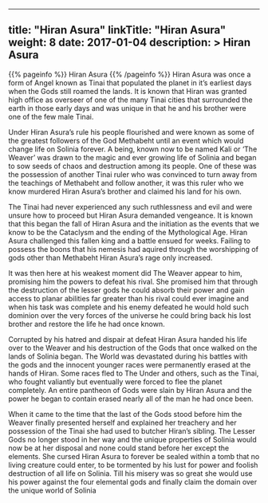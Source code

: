 
---
title: "Hiran Asura"
linkTitle: "Hiran Asura"
weight: 8
date: 2017-01-04
description: >
 Hiran Asura
---

{{% pageinfo %}}
Hiran Asura
{{% /pageinfo %}}
Hiran Asura was once a form of Angel known as Tinai that populated the planet in it’s earliest days when the Gods still roamed the lands. It is known that Hiran was granted high office as overseer of one of the many Tinai cities that surrounded the earth in those early days and was unique in that he and his brother were one of the few male Tinai.

Under Hiran Asura’s rule his people flourished and were known as some of the greatest followers of the God Methabeht until an event which would change life on Solinia forever. A being, known now to be named Kali or ‘The Weaver’ was drawn to the magic and ever growing life of Solinia and began to sow seeds of chaos and destruction among its people. One of these was the possession of another Tinai ruler who was convinced to turn away from the teachings of Methabeht and follow another, it was this ruler who we know murdered Hiran Asura’s brother and claimed his land for his own.

The Tinai had never experienced any such ruthlessness and evil and were unsure how to proceed but Hiran Asura demanded vengeance. It is known that this began the fall of Hiran Asura and the initiation as the events that we know to be the Cataclysm and the ending of the Mythological Age. Hiran Asura challenged this fallen king and a battle ensued for weeks. Failing to possess the boons that his nemesis had aquired through the worshipping of gods other than Methabeht Hiran Asura’s rage only increased.

It was then here at his weakest moment did The Weaver appear to him, promising him the powers to defeat his rival. She promised him that through the destruction of the lesser gods he could absorb their power and gain access to planar abilities far greater than his rival could ever imagine and when his task was complete and his enemy defeated he would hold such dominion over the very forces of the universe he could bring back his lost brother and restore the life he had once known.

Corrupted by his hatred and dispair at defeat Hiran Asura handed his life over to the Weaver and his destruction of the Gods that once walked on the lands of Solinia began. The World was devastated during his battles with the gods and the innocent younger races were permanently erased at the hands of Hiran. Some races fled to The Under and others, such as the Tinai, who fought valiantly but eventually were forced to flee the planet completely. An entire pantheon of Gods were slain by Hiran Asura and the power he began to contain erased nearly all of the man he had once been.

When it came to the time that the last of the Gods stood before him the Weaver finally presented herself and explained her treachery and her possession of the Tinai she had used to butcher Hiran’s sibling. The Lesser Gods no longer stood in her way and the unique properties of Solinia would now be at her disposal and none could stand before her except the elements. She cursed Hiran Asura to forever be sealed within a tomb that no living creature could enter, to be tormented by his lust for power and foolish destruction of all life on Solinia. Till his misery was so great she would use his power against the four elemental gods and finally claim the domain over the unique world of Solinia
